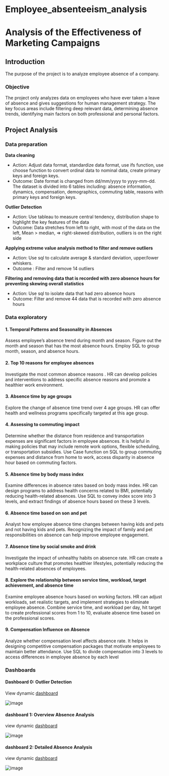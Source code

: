 # Employee_absenteeism_analysis
# Analysis of the Effectiveness of Marketing Campaigns
## Introduction
The purpose of the project is to analyze employee absence of a company.
### Objective
The project only analyzes data on employees who have ever taken a leave of absence and gives suggestions for human management strategy.  The key focus areas include filtering deep relevant data, determining absence trends, identifying main factors on both professional and personal factors.
## Project Analysis
### Data preparation
**Data cleaning**
-  Action: Adjust data format, standardize data format, use ifs function, use choose function to convert ordinal data to nominal data, create primary keys and foreign keys.
-  Outcome: Date format is changed from dd/mm/yyyy to yyyy-mm-dd. The dataset is divided into 6 tables including: absence information, dynamics, compensation, demographics, commuting table, reasons with primary keys and foreign keys. 

**Outlier Detection**
-  Action: Use tableau to measure central tendency, distribution shape to highlight the key features of the data
-  Outcome: Data stretches from left to right, with most of the data on the left, Mean > median, => right-skewed distribution, outliers is on the right side

**Applying extreme value analysis method to filter and remove outliers**
-  Action: Use sql to calculate average & standard deviation, upper/lower whiskers.
-  Outcome : Filter and remove 14 outliers

**Filtering and removing data that is recorded with zero absence hours for preventing skewing overall statistics**
-  Action: Use sql to isolate data that had zero absence hours 
-  Outcome: Filter and remove 44 data that is recorded with zero absence hours

### Data exploratory 

#### 1. Temporal Patterns and Seasonality in Absences
Assess employee’s absence trend during month and season. Figure out the month and season that has the most absence hours. Employ SQL to group month, season, and absence hours.

#### 2. Top 10 reasons for employee absences 
Investigate the most common absence reasons . HR can develop policies and interventions to address specific absence reasons and promote a healthier work environment.

#### 3. Absence time by age groups 
Explore the change of absence time trend over 4 age groups. HR can offer health and wellness programs specifically targeted at this age group.

#### 4. Assessing to commuting impact
Determine whether the distance from residence and transportation expenses are significant factors in employee absences. It is helpful in making policies that may include remote work options, flexible scheduling, or transportation subsidies. Use Case function on SQL to group commuting expenses and distance from home to work, access disparity in absence hour based on commuting factors.

####  5. Absence time by body mass index
Examine differences in absence rates based on body mass index. HR can design programs to address health concerns related to BMI, potentially reducing health-related absences. Use SQL to convey index score into 3 levels, and extract findings of absence hours based on these 3 levels.

#### 6. Absence time based on son and pet
Analyst how employee absence time changes between having kids and pets and not having kids and pets. Recognizing the impact of family and pet responsibilities on absence can help improve employee engagement. 

#### 7. Absence time by social smoke and drink
Investigate the impact of unhealthy habits on absence rate. HR can create a workplace culture that promotes healthier lifestyles, potentially reducing the health-related absences of employees.
 
#### 8. Explore the relationship between service time, workload, target achievement, and absence time
Examine employee absence hours based on working factors. HR can adjust workloads, set realistic targets, and implement strategies to eliminate employee absence. Combine service time, and workload per day, hit target to create professional scores from 1 to 10,  evaluate absence time based on the professional scores.

#### 9. Compensation Influence on Absence
Analyze whether compensation level affects absence rate. It helps in designing competitive compensation packages that motivate employees to maintain better attendance. Use SQL to divide compensation into 3 levels to access differences in employee absence by each level

### Dashboards
#### Dashboard 0: Outlier Detection
View dynamic [dashboard](https://public.tableau.com/app/profile/thien.nguyen1439/viz/pj2distributiontesting/Dashboard1)

![image](https://github.com/hoanthien2017/Employee_absenteeism_analysis/blob/a7baf9cd788b53b7eec3e7619ef68417a649babe/Dashboard%201%20(2).png)

#### dashboard 1: Overview Absence Analysis 
view dynamic [dashboard](https://public.tableau.com/app/profile/thien.nguyen1439/viz/db1pj2/Dashboard1)

![image](https://github.com/hoanthien2017/Employee_absenteeism_analysis/blob/837ca595c11ffb95121e592f0eed61e41eeecbc4/Dashboard%201%20(1).png)

#### dashboard 2: Detailed Absence Analysis 
view dynamic [dashboard](https://public.tableau.com/app/profile/thien.nguyen1439/viz/db2pj2/Dashboard1)

![image](https://github.com/hoanthien2017/Employee_absenteeism_analysis/blob/f0dfd0234d24f7409b35e10ab56bcd161300609d/Dashboard%201.png)


